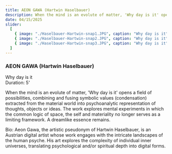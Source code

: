 ```yaml
---
title: AEON GAWA (Hartwin Haselbauer)
description: When the mind is an evolute of matter, 'Why day is it' opens a field of possibilities.
date: 04/15/2025
slider:
  [
    { image: "./Haselbauer-Hartwin-snap1.JPG", caption: "Why day is it" },
    { image: "./Haselbauer-Hartwin-snap2.JPG", caption: "Why day is it" },
    { image: "./Haselbauer-Hartwin-snap3.JPG", caption: "Why day is it" },
  ]
---
```


### AEON GAWA (Hartwin Haselbauer)

Why day is it <br/>
Duration: 5'

When the mind is an evolute of matter, 'Why day is it' opens a field of possibilities, combining and fusing symbolic values (condensation) extracted from the material world into psychoanalytic representation of thoughts, objects or ideas. The work explores mental experiments in which the common logic of space, the self and materiality no longer serves as a limiting framework. A dreamlike essence remains.

Bio: Aeon Gawa, the artistic pseudonym of Hartwin Haselbauer, is an Austrian digital artist whose work engages with the intricate landscapes of the human psyche. His art explores the complexity of individual inner universes, translating psychological and/or spiritual depth into digital forms.
